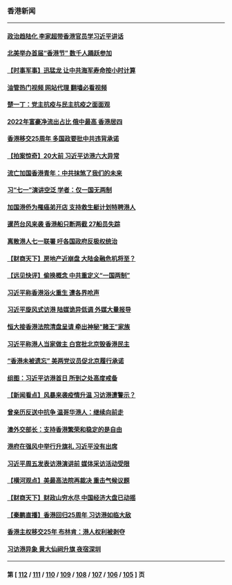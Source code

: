 ### 香港新闻
---
#### [政治趋陆化 李家超带香港官员学习近平讲话](../../pages/ncid1349362/n13773169.md?07041645) 
#### [北美举办首届“香港节” 数千人踊跃参加](../../pages/ncid1349362/n13772814.md?07041645) 
#### [【时事军事】迅猛龙 让中共海军寿命按小时计算](../../pages/ncid1349362/n13772289.md?07041645) 
#### [油管热门视频 网站代理 翻墙必看视频](http://209.222.30.114:81/youtube.html?07041645)
#### [楚一丁：党主抗疫与民主抗疫之面面观](../../pages/ncid1349362/n13772493.md?07041645) 
#### [2022年富豪净流出占比 俄中最高 香港居四](../../pages/ncid1349362/n13772440.md?07041645) 
#### [香港移交25周年 多国政要批中共违背承诺](../../pages/ncid1349362/n13772424.md?07041645) 
#### [【拍案惊奇】20大前 习近平访港六大异常](../../pages/ncid1349362/n13772346.md?07041645) 
#### [流亡加国香港青年：中共抹煞了我们的未来](../../pages/ncid1349362/n13772284.md?07041645) 
#### [习“七一”演讲空泛 学者：仅一国无两制](../../pages/ncid1349362/n13772275.md?07041645) 
#### [加国港侨为罹癌弟开店 支持救生艇计划特聘港人](../../pages/ncid1349362/n13772248.md?07041645) 
#### [暹芭台风来袭 香港船只断两截 27船员失踪](../../pages/ncid1349362/n13772092.md?07041645) 
#### [离散港人七一联署 吁各国政府反极权统治](../../pages/ncid1349362/n13771958.md?07041645) 
#### [【财商天下】房地产近崩盘 大陆金融危机将至？](../../pages/ncid1349362/n13771665.md?07041645) 
#### [【远见快评】偷换概念 中共重定义“一国两制”](../../pages/ncid1349362/n13771721.md?07041645) 
#### [习近平称香港浴火重生 遭各界呛声](../../pages/ncid1349362/n13771642.md?07041645) 
#### [习近平旋风式访港 陆媒诡异低调 外媒大量报导](../../pages/ncid1349362/n13771454.md?07041645) 
#### [恒大接香港法院清盘呈请 牵出神秘“赌王”家族](../../pages/ncid1349362/n13771611.md?07041645) 
#### [习近平称港人当家做主 白宫批北京毁香港民主](../../pages/ncid1349362/n13771587.md?07041645) 
#### [“香港未被遗忘” 美两党议员促北京履行承诺](../../pages/ncid1349362/n13771578.md?07041645) 
#### [组图：习近平访港首日 所到之处高度戒备](../../pages/ncid1349362/n13771338.md?07041645) 
#### [【新闻看点】风暴来袭疫情升温 习访港遭警示？](../../pages/ncid1349362/n13770878.md?07041645) 
#### [曾亲历反送中抗争 温哥华港人：继续向前走](../../pages/ncid1349362/n13771190.md?07041645) 
#### [澳外交部长：支持香港繁荣和稳定的是自由](../../pages/ncid1349362/n13771124.md?07041645) 
#### [港府在强风中举行升旗礼 习近平没有出席](../../pages/ncid1349362/n13771046.md?07041645) 
#### [习近平周五发表访港演讲前 媒体采访活动受限](../../pages/ncid1349362/n13771013.md?07041645) 
#### [【横河观点】美最高法院再裁决 重击气候议题](../../pages/ncid1349362/n13771017.md?07041645) 
#### [【财商天下】财政山穷水尽 中国经济大盘已动摇](../../pages/ncid1349362/n13770956.md?07041645) 
#### [【秦鹏直播】香港回归25周年 习访港如临大敌](../../pages/ncid1349362/n13770998.md?07041645) 
#### [香港主权移交25年 布林肯：港人权利被剥夺](../../pages/ncid1349362/n13770972.md?07041645) 
#### [习访港异象 黄大仙祠升旗 夜宿深圳](../../pages/ncid1349362/n13770965.md?07041645) 

---
#### 第 [ [112](./112.md?07041645) / [111](./111.md?07041645) / [110](./110.md?07041645) / [109](./109.md?07041645) / [108](./108.md?07041645) / [107](./107.md?07041645) / [106](./106.md?07041645) / [105](./105.md?07041645) ] 页
